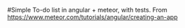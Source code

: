 #Simple To-do list in angular + meteor, with tests. From https://www.meteor.com/tutorials/angular/creating-an-app